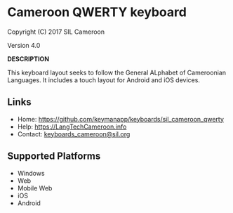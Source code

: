 Cameroon QWERTY keyboard
=====================

Copyright (C) 2017 SIL Cameroon

Version 4.0

__DESCRIPTION__

This keyboard layout seeks to follow the General ALphabet of Cameroonian Languages. It includes
a touch layout for Android and iOS devices. 

Links
-----

 * Home:     <https://github.com/keymanapp/keyboards/sil_cameroon_qwerty>
 * Help:     <https://LangTechCameroon.info>
 * Contact:  <keyboards_cameroon@sil.org>

Supported Platforms
-------------------
 * Windows
 * Web
 * Mobile Web
 * iOS
 * Android
